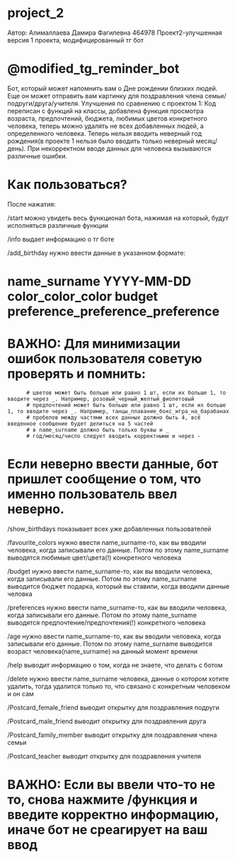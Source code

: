 # project_2
Автор: Алималлаева Дамира Фагилевна 464978
Проект2-улучшенная версия 1 проекта, модифицированный тг бот
# @modified_tg_reminder_bot
Бот, который может напомнить вам о Дне рождении близких людей. Еще он может отправить вам картинку для поздравления члена семьи/подруги/друга/учителя.
Улучшения по сравнению с проектом 1:
Код переписан с функций на классы, добавлена функция просмотра возраста, предпочтений, бюджета, любимых цветов конкретного человека, теперь можно удалять не всех добавленных людей, а определенного человека. Теперь нельзя вводить неверный год рождения(в проекте 1 нельзя было вводить только неверный месяц/день). При некорректном вводе данных для человека вызываются различные ошибки.
# Как пользоваться?


После нажатия:

/start можно увидеть весь функционал бота, нажимая на который, будут исполняться различные функции

/info выдает информацию о тг боте

/add_birthday нужно ввести данные в указанном формате:  
# name_surname YYYY-MM-DD color_color_color budget preference_preference_preference
# ВАЖНО: Для минимизации ошибок пользователя советую проверять и помнить: 
          # цветов может быть больше или равно 1 шт, если их больше 1, то вводите через _. Например, розовый_черный_желтый_фиолетовый
          # предпочтений может быть больше или равно 1 шт, если их больше 1, то вводите через _. Например, танцы_плавание_бокс_игра_на_барабанах
          # пробелов между частями всех данных должно быть 4, всё введенное сообщение будет делиться на 5 частей
          # в name_surname должно быть только буквы и _
          # год/месяц/число следует вводить корректными и через -
# Если неверно ввести данные, бот пришлет сообщение о том, что именно пользователь ввел неверно.

/show_birthdays показывает всех уже добавленных пользователей

/favourite_colors нужно ввести name_surname-то, как вы вводили человека, когда записывали его данные. Потом по этому name_surname выводятся любимые цвет/цвета(!) конкретного человека

/budget нужно ввести name_surname-то, как вы вводили человека, когда записывали его данные. Потом по этому name_surname выводится бюджет подарка, который вы ставили, когда вводили данные человка

/preferences нужно ввести name_surname-то, как вы вводили человека, когда записывали его данные. Потом по этому name_surname выводятся предпочтение/предпочтения(!) конкретного человека

/age нужно ввести name_surname-то, как вы вводили человека, когда записывали его данные. Потом по этому name_surname выводится возраст человека(name_surname) на данный момент времени

/help выводит информацию о том, когда не знаете, что делать с ботом

/delete нужно ввести name_surname человека, данные о котором хотите удалить, тогда удалится только то, что связано с конкретным человеком и он сам

/Postcard_female_friend выводит открытку для поздравления подруги

/Postcard_male_friend выводит открытку для поздравления друга

/Postcard_family_member выводит открытку для поздравления члена семьи

/Postcard_teacher выводит открытку для поздравления учителя


# ВАЖНО: Если вы ввели что-то не то, снова нажмите /функция и введите корректно информацию, иначе бот не среагирует на ваш ввод




